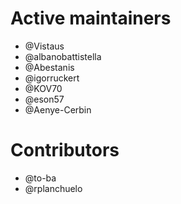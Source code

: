 # Active maintainers
* @Vistaus
* @albanobattistella
* @Abestanis
* @igorruckert
* @KOV70
* @eson57
* @Aenye-Cerbin

# Contributors
* @to-ba
* @rplanchuelo
